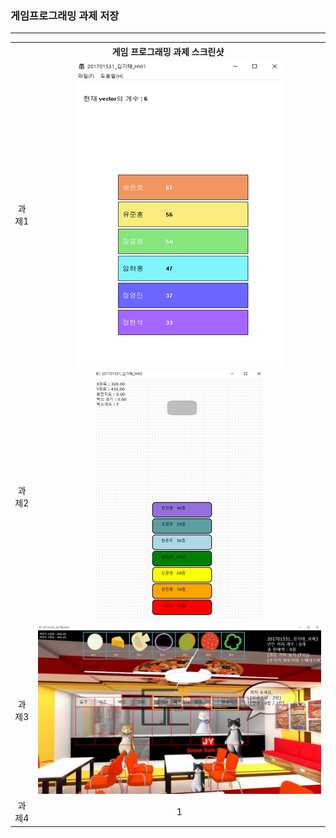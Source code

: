 <h3>게임프로그래밍 과제 저장</h3> <hr>

<table style="border:1px; text-align:center;">
  <th colspan="2"> 게임 프로그래밍 과제 스크린샷 </th>
  <tr>
    <td>과제1</td>
    <td><img src="HW1\hw1.png"></td>
  </tr>
  <tr>
    <td>과제2</td>
    <td><img src="HW2\hw2.png"></td>
  </tr>
  <tr>
    <td>과제3</td>
    <td><img src="HW3\hw3.png"></td>
  </tr>
  <tr>
    <td>과제4</td>
    <td>1</td>
  </tr>
</table>

